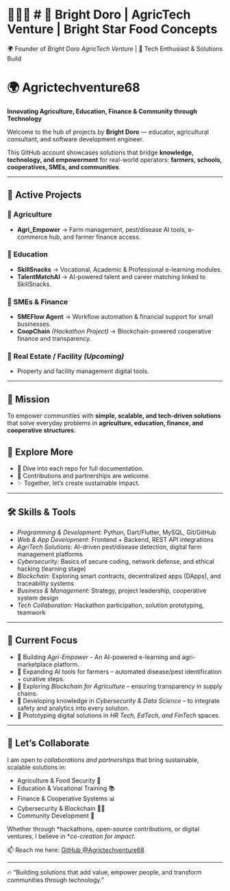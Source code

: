 # 👨🏽‍💻 # 🌟 Bright Doro | AgricTech Venture | Bright Star Food Concepts  

🌍 Founder of *Bright Doro AgricTech Venture* | 🚀 Tech Enthusiast & Solutions Build
# 🌍 Agrictechventure68

**Innovating Agriculture, Education, Finance & Community through Technology**

Welcome to the hub of projects by **Bright Doro** — educator, agricultural consultant, and software development engineer.  

This GitHub account showcases solutions that bridge **knowledge, technology, and empowerment** for real-world operators: **farmers, schools, cooperatives, SMEs, and communities**.

---

## 🚀 Active Projects  

### 🌾 Agriculture  
- **Agri_Empower** → Farm management, pest/disease AI tools, e-commerce hub, and farmer finance access.  

### 📘 Education  
- **SkillSnacks** → Vocational, Academic & Professional e-learning modules.  
- **TalentMatchAI** → AI-powered talent and career matching linked to SkillSnacks.  

### 💼 SMEs & Finance  
- **SMEFlow Agent** → Workflow automation & financial support for small businesses.  
- **CoopChain** *(Hackathon Project)* → Blockchain-powered cooperative finance and transparency.  

### 🏡 Real Estate / Facility *(Upcoming)*  
- Property and facility management digital tools.  

---

## 🎯 Mission  
To empower communities with **simple, scalable, and tech-driven solutions** that solve everyday problems in **agriculture, education, finance, and cooperative structures**.  

## 📌 Explore More  
- 🔎 Dive into each repo for full documentation.  
- 🤝 Contributions and partnerships are welcome.  
- ✨ Together, let’s create sustainable impact.  

---

## 🛠 Skills & Tools  
- *Programming & Development:* Python, Dart/Flutter, MySQL, Git/GitHub  
- *Web & App Development:* Frontend + Backend, REST API integrations  
- *AgriTech Solutions:* AI-driven pest/disease detection, digital farm management platforms  
- *Cybersecurity:* Basics of secure coding, network defense, and ethical hacking (learning stage)  
- *Blockchain:* Exploring smart contracts, decentralized apps (DApps), and traceability systems  
- *Business & Management:* Strategy, project leadership, cooperative system design  
- *Tech Collaboration:* Hackathon participation, solution prototyping, teamwork  

---

## 🚀 Current Focus  
- 🌾 Building *Agri-Empower* – An AI-powered e-learning and agri-marketplace platform.  
- 🤖 Expanding AI tools for farmers – automated disease/pest identification + curative steps.  
- 🔗 Exploring *Blockchain for Agriculture* – ensuring transparency in supply chains.  
- 🔐 Developing knowledge in *Cybersecurity & Data Science* – to integrate safety and analytics into every solution.  
- 📱 Prototyping digital solutions in *HR Tech, EdTech, and FinTech* spaces.  

---

## 🤝 Let’s Collaborate  
I am open to *collaborations and partnerships* that bring sustainable, scalable solutions in:  
- Agriculture & Food Security 🌱  
- Education & Vocational Training 📚  
- Finance & Cooperative Systems 📊  
- Cybersecurity & Blockchain 🔐🔗  
- Community Development 🤝  

Whether through *hackathons, open-source contributions, or digital ventures, I believe in **co-creation for impact.*  

📫 Reach me here: [GitHub @Agrictechventure68](https://github.com/Agrictechventure68)  

---

🔥 “Building solutions that add value, empower people, and transform communities through technology.”


